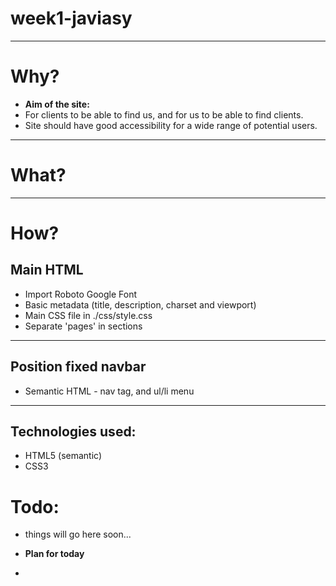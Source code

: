 # week1-javiasy

---
# Why?
- **Aim of the site:**
- For clients to be able to find us, and for us to be able to find clients.
- Site should have good accessibility for a wide range of potential users.

---
# What?

---
# How?


## Main HTML
- Import Roboto Google Font
- Basic metadata (title, description, charset and viewport)
- Main CSS file in ./css/style.css
- Separate 'pages' in sections


---
## Position fixed navbar
- Semantic HTML - nav tag, and ul/li menu


---

## Technologies used:
- HTML5 (semantic)
- CSS3


# Todo:
- things will go here soon...

- **Plan for today**
- 
